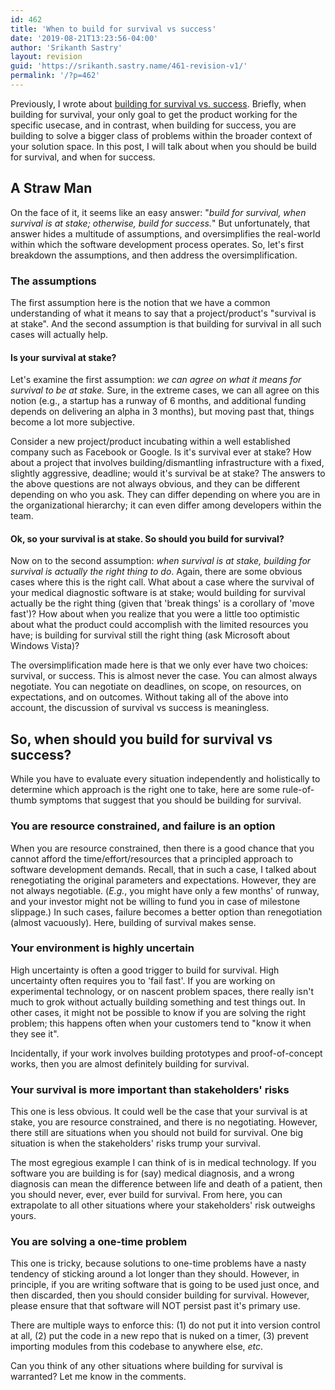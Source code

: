 ```yaml
---
id: 462
title: 'When to build for survival vs success'
date: '2019-08-21T13:23:56-04:00'
author: 'Srikanth Sastry'
layout: revision
guid: 'https://srikanth.sastry.name/461-revision-v1/'
permalink: '/?p=462'
---
```


<!-- wp:paragraph -->
<p>Previously, I wrote about <a href="https://srikanth.sastry.name/are-you-building-for-survival-or-excellence/">building for survival vs. success</a>. Briefly, when building for survival, your only goal to get the product working for the specific usecase, and in contrast, when building for success, you are building to solve a bigger class of problems within the broader context of your solution space. In this post, I will talk about when you should be build for survival, and when for success.</p>
<!-- /wp:paragraph -->

<!-- wp:heading -->
<h2>A Straw Man</h2>
<!-- /wp:heading -->

<!-- wp:paragraph -->
<p>On the face of it, it seems like an easy answer: "<em>build for survival, when survival is at stake; otherwise, build for success.</em>" But unfortunately, that answer hides a multitude of assumptions, and oversimplifies the real-world within which the software development process operates. So, let's first breakdown the assumptions, and then address the oversimplification.</p>
<!-- /wp:paragraph -->

<!-- wp:heading {"level":3} -->
<h3>The assumptions</h3>
<!-- /wp:heading -->

<!-- wp:paragraph -->
<p>The first assumption here is the notion that we have a common understanding of what it means to say that a project/product's "survival is at stake". And the second assumption is that building for survival in all such cases will actually help. </p>
<!-- /wp:paragraph -->

<!-- wp:heading {"level":4} -->
<h4>Is your survival at stake?</h4>
<!-- /wp:heading -->

<!-- wp:paragraph -->
<p> Let's examine the first assumption: <em>we can agree on what it means for survival to be at stake.</em> Sure, in the extreme cases, we can all agree on this notion (e.g., a startup has a runway of 6 months, and additional funding depends on delivering an alpha in 3 months), but moving past that, things become a lot more subjective. </p>
<!-- /wp:paragraph -->

<!-- wp:paragraph -->
<p>Consider a new project/product incubating within a well established company such as Facebook or Google. Is it's survival ever at stake? How about a project that involves building/dismantling infrastructure with a fixed, slightly aggressive, deadline; would it's survival be at stake? The answers to the above questions are not always obvious, and they can be different depending on who you ask. They can differ depending on where you are in the organizational hierarchy; it can even differ among developers within the team. </p>
<!-- /wp:paragraph -->

<!-- wp:heading {"level":4} -->
<h4>Ok, so your survival is at stake. So should you build for survival?</h4>
<!-- /wp:heading -->

<!-- wp:paragraph -->
<p>Now on to the second assumption: <em>when survival is at stake, building for survival is actually the right thing to do</em>. Again, there are some obvious cases where this is the right call. What about a case where the survival of your medical diagnostic software is at stake; would building for survival actually be the right thing (given that 'break things' is a corollary of 'move fast')?  How about when you realize that you were a little too optimistic about what the product could accomplish with the limited resources you have; is building for survival still the right thing (ask Microsoft about Windows Vista)?</p>
<!-- /wp:paragraph -->

<!-- wp:paragraph -->
<p>The oversimplification made here is that we only ever have two choices: survival, or success. This is almost never the case. You can almost always negotiate. You can negotiate on deadlines, on scope, on resources, on expectations, and on outcomes. Without taking all of the above into account, the discussion of survival vs success is meaningless. </p>
<!-- /wp:paragraph -->

<!-- wp:heading -->
<h2>So, when should you build for survival vs success?</h2>
<!-- /wp:heading -->

<!-- wp:paragraph -->
<p>While you have to evaluate every situation independently and holistically to determine which approach is the right one to take, here are some rule-of-thumb symptoms that suggest that you should be building for survival.</p>
<!-- /wp:paragraph -->

<!-- wp:heading {"level":3} -->
<h3>You are resource constrained, and failure is an option</h3>
<!-- /wp:heading -->

<!-- wp:paragraph -->
<p>When you are resource constrained, then there is a good chance that you cannot afford the time/effort/resources that a principled approach to software development demands. Recall, that in such a case, I talked about renegotiating the original parameters and expectations. However, they are not always negotiable. (<em>E.g.</em>, you might have only a few months' of runway, and your investor might not be willing to fund you in case of milestone slippage.) In such cases, failure becomes a better option than renegotiation (almost vacuously). Here, building of survival makes sense.</p>
<!-- /wp:paragraph -->

<!-- wp:heading {"level":3} -->
<h3>Your environment is highly uncertain</h3>
<!-- /wp:heading -->

<!-- wp:paragraph -->
<p>High uncertainty is often a good trigger to build for survival. High uncertainty often requires you to 'fail fast'. If you are working on experimental technology, or on nascent problem spaces, there really isn't much to grok without actually building something and test things out. In other cases, it might not be possible to know if you are solving the right problem; this happens often when your customers tend to "know it when they see it".</p>
<!-- /wp:paragraph -->

<!-- wp:paragraph -->
<p>Incidentally, if your work involves building prototypes and proof-of-concept works, then you are almost definitely building for survival.</p>
<!-- /wp:paragraph -->

<!-- wp:heading {"level":3} -->
<h3>Your survival is more important than stakeholders' risks</h3>
<!-- /wp:heading -->

<!-- wp:paragraph -->
<p>This one is less obvious. It could well be the case that your survival is at stake, you are resource constrained, and there is no negotiating. However, there still are situations when you should not build for survival. One big situation is when the stakeholders' risks trump your survival.</p>
<!-- /wp:paragraph -->

<!-- wp:paragraph -->
<p>The most egregious example I can think of is in medical technology. If you software you are building is for (say) medical diagnosis, and a wrong diagnosis can mean the difference between life and death of a patient, then you should never, ever, ever build for survival. From here, you can extrapolate to all other situations where your stakeholders' risk outweighs yours.</p>
<!-- /wp:paragraph -->

<!-- wp:heading {"level":3} -->
<h3>You are solving a one-time problem</h3>
<!-- /wp:heading -->

<!-- wp:paragraph -->
<p>This one is tricky, because solutions to one-time problems have a nasty tendency of sticking around a lot longer than they should. However, in principle, if you are writing software that is going to be used just once, and then discarded, then you should consider building for survival. However, please ensure that that software will NOT persist past it's primary use.</p>
<!-- /wp:paragraph -->

<!-- wp:paragraph -->
<p>There are multiple ways to enforce this: (1) do not put it into version control at all, (2) put the code in a new repo that is nuked on a timer, (3) prevent importing modules from this codebase to anywhere else, <em>etc</em>.</p>
<!-- /wp:paragraph -->

<!-- wp:paragraph -->
<p>Can you think of any other situations where building for survival is warranted? Let me know in the comments.</p>
<!-- /wp:paragraph -->